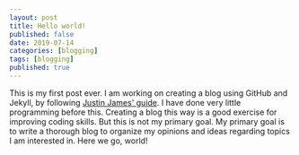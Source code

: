 ```yaml
---
layout: post
title: Hello world!
published: false
date: 2019-07-14
categories: [blogging]
tags: [blogging]
published: true
---
```


This is my first post ever. I am working on creating a blog using GitHub and Jekyll, by following [Justin James' guide](https://digitaldrummerj.me/blogging-on-github-part-1-getting-started/). I have done very little programming before this. Creating a blog this way is a good exercise for improving coding skills. But this is not my primary goal. My primary goal is to write a thorough blog to organize my opinions and ideas regarding topics I am interested in. Here we go, world! 


